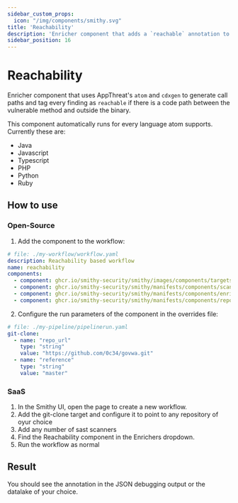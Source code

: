 ```yaml
---
sidebar_custom_props:
  icon: "/img/components/smithy.svg"
title: 'Reachability'
description: 'Enricher component that adds a `reachable` annotation to every finding.'
sidebar_position: 16
---
```


# Reachability

Enricher component that uses AppThreat's `atom` and `cdxgen` to generate call
paths and tag every finding as `reachable` if there is a code path between the
vulnerable method and outside the binary.

This component automatically runs for every language atom supports. Currently
these are:

* Java
* Javascript
* Typescript
* PHP
* Python
* Ruby

## How to use

### Open-Source

1. Add the component to the workflow:

```yaml
# file: ./my-workflow/workflow.yaml
description: Reachability based workflow
name: reachability
components:
  - component: ghcr.io/smithy-security/smithy/images/components/targets/git-clone:v1.3.2
  - component: ghcr.io/smithy-security/smithy/manifests/components/scanners/semgrep:v1.2.1
  - component: ghcr.io/smithy-security/smithy/manifests/components/enrichers/reachability:v0.3.0
  - component: ghcr.io/smithy-security/smithy/manifests/components/reporters/json-logger:v1.0.1
```

2. Configure the run parameters of the component in the overrides file:

```yaml
# file: ./my-pipeline/pipelinerun.yaml
git-clone:
  - name: "repo_url"
    type: "string"
    value: "https://github.com/0c34/govwa.git"
  - name: "reference"
    type: "string"
    value: "master"
```

### SaaS

1. In the Smithy UI, open the page to create a new workflow.
2. Add the git-clone target and configure it to point to any repository of oyur
   choice
3. Add any number of sast scanners
4. Find the Reachability component in the Enrichers dropdown.
5. Run the workflow as normal

## Result

You should see the annotation in the JSON debugging output or the datalake of
your choice.
